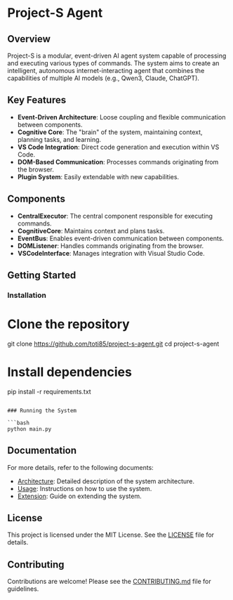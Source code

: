 # Project-S Agent

## Overview

Project-S is a modular, event-driven AI agent system capable of processing and executing various types of commands. The system aims to create an intelligent, autonomous internet-interacting agent that combines the capabilities of multiple AI models (e.g., Qwen3, Claude, ChatGPT).

## Key Features

- **Event-Driven Architecture**: Loose coupling and flexible communication between components.
- **Cognitive Core**: The "brain" of the system, maintaining context, planning tasks, and learning.
- **VS Code Integration**: Direct code generation and execution within VS Code.
- **DOM-Based Communication**: Processes commands originating from the browser.
- **Plugin System**: Easily extendable with new capabilities.

## Components

- **CentralExecutor**: The central component responsible for executing commands.
- **CognitiveCore**: Maintains context and plans tasks.
- **EventBus**: Enables event-driven communication between components.
- **DOMListener**: Handles commands originating from the browser.
- **VSCodeInterface**: Manages integration with Visual Studio Code.

## Getting Started

### Installation

# Clone the repository
git clone https://github.com/toti85/project-s-agent.git
cd project-s-agent

# Install dependencies
pip install -r requirements.txt
```

### Running the System

```bash
python main.py
```

## Documentation

For more details, refer to the following documents:

- [Architecture](docs/architecture.md): Detailed description of the system architecture.
- [Usage](docs/usage.md): Instructions on how to use the system.
- [Extension](docs/extension.md): Guide on extending the system.

## License

This project is licensed under the MIT License. See the [LICENSE](LICENSE) file for details.

## Contributing

Contributions are welcome! Please see the [CONTRIBUTING.md](CONTRIBUTING.md) file for guidelines.